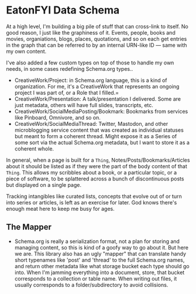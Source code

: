 # EatonFYI Data Schema

At a high level, I'm building a big pile of stuff that can cross-link to itself. No good reason, I just like the graphiness of it. Events, people, books and movies, organiations, blogs, places, quotations, and so on each get entries in the graph that can be referred to by an internal URN-like ID — same with my own content.

I've also added a few custom types on top of those to handle my own needs, in some cases redefining Schema.org types..

- CreativeWork/Project: in Schema.org language, this is a kind of organization. For me, it's a CreativeWork that represents an ongoing project I was part of, or a Role that I filled.=
- CreativeWork/Presentation: A talk/presentation I delivered. Some are just metadata, others will have full slides, transcripts, etc.
- CreativeWork/SocialMediaPosting/Bookmark: Bookmarks from services like Pinboard, Omnivore, and so on.
- CreativeWork/SocialMediaThread: Twitter, Mastodon, and other microblogging service content that was created as individual statuses but meant to form a coherent thread. Might expose it as a Series of some sort via the actual Schema.org metadata, but I want to store it as a coherent whole.

In general, when a page is built for a `Thing`, Notes/Posts/Bookmarks/Articles about it should be listed as if they were the part of the body content of that `Thing`. This allows my scribbles about a book, or a particular topic, or a piece of software, to be splattered across a bunch of discontinuous posts but displayed on a single page.

Tracking intangibles like curated lists, concepts that evolve out of or turn into series or articles, is left as an exercise for later. God knows there's enough meat here to keep me busy for ages.

## The Mapper

- Schema.org is really a serialization format, not a plan for storing and managing content, so this is kind of a goofy way to go about it. But here we are. This library also has an ugly "mapper" that can translate handy short typenames like 'post' and 'thread' to the full Schema.org names, and return other metadata like what storage bucket each type should go into. When I'm jamming everything into a document, store, that bucket corresponds to a collection or table name. When writing out files, it usually corresponds to a folder/subdirectory to avoid collisions.
